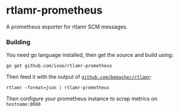 # rtlamr-prometheus

A prometheus exporter for rtlamr SCM messages.

### Building
You need go language installed, then get the source and build using:

	go get github.com/ixoo/rtlamr-prometheus

Then feed it with the output of [`github.com/bemasher/rtlamr`](https://github.com/bemasher/rtlamr):

```
rtlamr -format=json | rtlamr-prometheus
```

Then configure your prometheus instance to scrap metrics on `hostname:8080`
